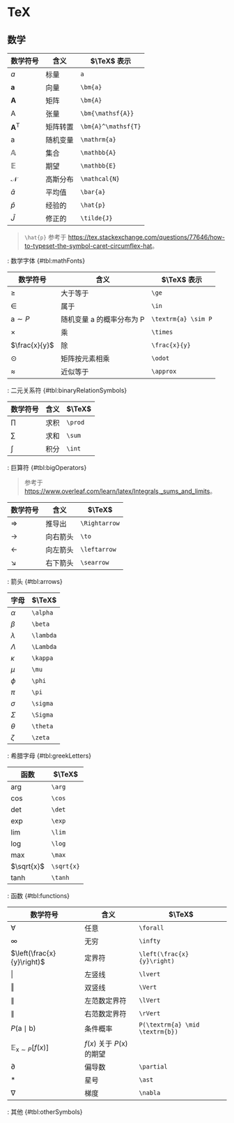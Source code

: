 # TeX

## 数学

| 数学符号            | 含义     | $\TeX$ 表示         |
|---------------------|----------|---------------------|
| $a$                 | 标量     | `a`                 |
| $\bm{a}$            | 向量     | `\bm{a}`            |
| $\bm{A}$            | 矩阵     | `\bm{A}`            |
| $\bm{\mathsf{A}}$   | 张量     | `\bm{\mathsf{A}}`   |
| $\bm{A}^\mathsf{T}$ | 矩阵转置 | `\bm{A}^\mathsf{T}` |
| $\mathrm{a}$        | 随机变量 | `\mathrm{a}`        |
| $\mathbb{A}$        | 集合     | `\mathbb{A}`        |
| $\mathbb{E}$        | 期望     | `\mathbb{E}`        |
| $\mathcal{N}$       | 高斯分布 | `\mathcal{N}`       |
| $\bar{a}$           | 平均值   | `\bar{a}`           |
| $\hat{p}$           | 经验的   | `\hat{p}`           |
| $\tilde{J}$         | 修正的   | `\tilde{J}`         |

> `\hat{p}` 参考于 <https://tex.stackexchange.com/questions/77646/how-to-typeset-the-symbol-caret-circumflex-hat>。

: 数学字体 {#tbl:mathFonts}

| 数学符号            | 含义                      | $\TeX$ 表示         |
|---------------------|---------------------------|---------------------|
| $\ge$               | 大于等于                  | `\ge`               |
| $\in$               | 属于                      | `\in`               |
| $\textrm{a} \sim P$ | 随机变量 a 的概率分布为 P | `\textrm{a} \sim P` |
| $\times$            | 乘                        | `\times`            |
| $\frac{x}{y}$       | 除                        | `\frac{x}{y}`       |
| $\odot$             | 矩阵按元素相乘            | `\odot`             |
| $\approx$           | 近似等于                  | `\approx`           |

: 二元关系符 {#tbl:binaryRelationSymbols}

| 数学符号 | 含义 | $\TeX$  |
|----------|------|---------|
| $\prod$  | 求积 | `\prod` |
| $\sum$   | 求和 | `\sum`  |
| $\int$   | 积分 | `\int`  |

: 巨算符 {#tbl:bigOperators}

> 参考于 <https://www.overleaf.com/learn/latex/Integrals,_sums_and_limits>。

| 数学符号      | 含义     | $\TeX$        |
|---------------|----------|---------------|
| $\Rightarrow$ | 推导出   | `\Rightarrow` |
| $\to$         | 向右箭头 | `\to`         |
| $\leftarrow$  | 向左箭头 | `\leftarrow`  |
| $\searrow$    | 右下箭头 | `\searrow`    |

: 箭头 {#tbl:arrows}

| 字母      | $\TeX$    |
|-----------|-----------|
| $\alpha$  | `\alpha`  |
| $\beta$   | `\beta`   |
| $\lambda$ | `\lambda` |
| $\Lambda$ | `\Lambda` |
| $\kappa$  | `\kappa`  |
| $\mu$     | `\mu`     |
| $\phi$    | `\phi`    |
| $\pi$     | `\pi`     |
| $\sigma$  | `\sigma`  |
| $\Sigma$  | `\Sigma`  |
| $\theta$  | `\theta`  |
| $\zeta$   | `\zeta`   |

: 希腊字母 {#tbl:greekLetters}

| 函数       | $\TeX$     |
|------------|------------|
| $\arg$     | `\arg`     |
| $\cos$     | `\cos`     |
| $\det$     | `\det`     |
| $\exp$     | `\exp`     |
| $\lim$     | `\lim`     |
| $\log$     | `\log`     |
| $\max$     | `\max`     |
| $\sqrt{x}$ | `\sqrt{x}` |
| $\tanh$    | `\tanh`    |

: 函数 {#tbl:functions}

| 数学符号                                | 含义                               | $\TeX$                          |
|-----------------------------------------|------------------------------------|---------------------------------|
| $\forall$                               | 任意                               | `\forall`                       |
| $\infty$                                | 无穷                               | `\infty`                        |
| $\left(\frac{x}{y}\right)$              | 定界符                             | `\left(\frac{x}{y}\right)`      |
| $\lvert$                                | 左竖线                             | `\lvert`                        |
| $\Vert$                                 | 双竖线                             | `\Vert`                         |
| $\lVert$                                | 左范数定界符                       | `\lVert`                        |
| $\rVert$                                | 右范数定界符                       | `\rVert`                        |
| $P(\textrm{a} \mid \textrm{b})$         | 条件概率                           | `P(\textrm{a} \mid \textrm{b})` |
| $\mathbb{E}_{\textrm{x} \sim P} [f(x)]$ | $f(x)$ 关于 $P(\textrm{x})$ 的期望 |                                 |
| $\partial$                              | 偏导数                             | `\partial`                      |
| $\ast$                                  | 星号                               | `\ast`                          |
| $\nabla$                                | 梯度                               | `\nabla`                        |

: 其他 {#tbl:otherSymbols}
